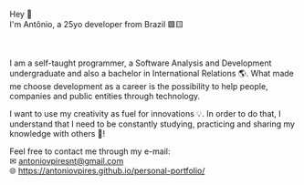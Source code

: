 Hey 👋 <br> 
I'm Antônio, a 25yo developer from Brazil 🟩🟨


<br>

I am a self-taught programmer, a Software Analysis and Development undergraduate and also a bachelor in International Relations 🌎. What made me choose development as a career is the possibility to help people, companies and public entities through technology. 
  
I want to use my creativity as fuel for innovations 💡. In order to do that, I understand that I need to be constantly studying, practicing and sharing my knowledge with others 🤝! 

Feel free to contact me through my e-mail:<br>
✉ antoniovpiresnt@gmail.com <br>
🌐 https://antoniovpires.github.io/personal-portfolio/
